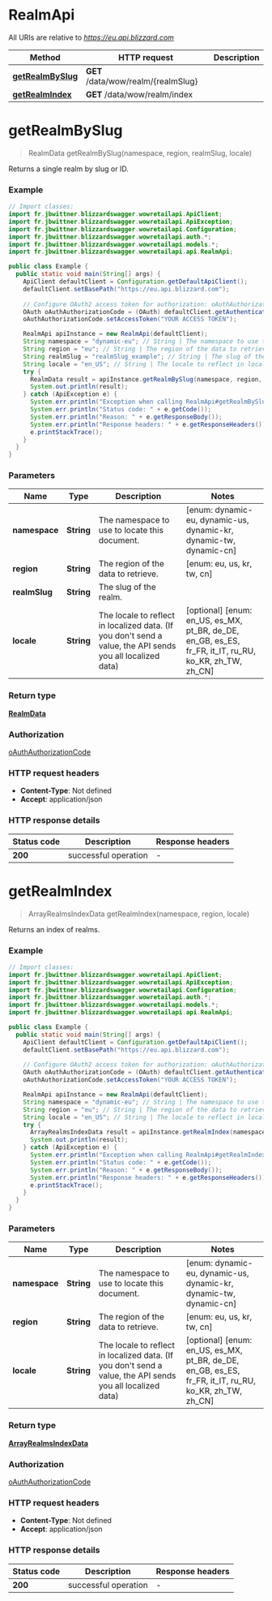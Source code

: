 # RealmApi

All URIs are relative to *https://eu.api.blizzard.com*

Method | HTTP request | Description
------------- | ------------- | -------------
[**getRealmBySlug**](RealmApi.md#getRealmBySlug) | **GET** /data/wow/realm/{realmSlug} | 
[**getRealmIndex**](RealmApi.md#getRealmIndex) | **GET** /data/wow/realm/index | 


<a name="getRealmBySlug"></a>
# **getRealmBySlug**
> RealmData getRealmBySlug(namespace, region, realmSlug, locale)



Returns a single realm by slug or ID.

### Example
```java
// Import classes:
import fr.jbwittner.blizzardswagger.wowretailapi.ApiClient;
import fr.jbwittner.blizzardswagger.wowretailapi.ApiException;
import fr.jbwittner.blizzardswagger.wowretailapi.Configuration;
import fr.jbwittner.blizzardswagger.wowretailapi.auth.*;
import fr.jbwittner.blizzardswagger.wowretailapi.models.*;
import fr.jbwittner.blizzardswagger.wowretailapi.api.RealmApi;

public class Example {
  public static void main(String[] args) {
    ApiClient defaultClient = Configuration.getDefaultApiClient();
    defaultClient.setBasePath("https://eu.api.blizzard.com");
    
    // Configure OAuth2 access token for authorization: oAuthAuthorizationCode
    OAuth oAuthAuthorizationCode = (OAuth) defaultClient.getAuthentication("oAuthAuthorizationCode");
    oAuthAuthorizationCode.setAccessToken("YOUR ACCESS TOKEN");

    RealmApi apiInstance = new RealmApi(defaultClient);
    String namespace = "dynamic-eu"; // String | The namespace to use to locate this document.
    String region = "eu"; // String | The region of the data to retrieve.
    String realmSlug = "realmSlug_example"; // String | The slug of the realm.
    String locale = "en_US"; // String | The locale to reflect in localized data. (If you don't send a value, the API sends you all localized data)
    try {
      RealmData result = apiInstance.getRealmBySlug(namespace, region, realmSlug, locale);
      System.out.println(result);
    } catch (ApiException e) {
      System.err.println("Exception when calling RealmApi#getRealmBySlug");
      System.err.println("Status code: " + e.getCode());
      System.err.println("Reason: " + e.getResponseBody());
      System.err.println("Response headers: " + e.getResponseHeaders());
      e.printStackTrace();
    }
  }
}
```

### Parameters

Name | Type | Description  | Notes
------------- | ------------- | ------------- | -------------
 **namespace** | **String**| The namespace to use to locate this document. | [enum: dynamic-eu, dynamic-us, dynamic-kr, dynamic-tw, dynamic-cn]
 **region** | **String**| The region of the data to retrieve. | [enum: eu, us, kr, tw, cn]
 **realmSlug** | **String**| The slug of the realm. |
 **locale** | **String**| The locale to reflect in localized data. (If you don&#39;t send a value, the API sends you all localized data) | [optional] [enum: en_US, es_MX, pt_BR, de_DE, en_GB, es_ES, fr_FR, it_IT, ru_RU, ko_KR, zh_TW, zh_CN]

### Return type

[**RealmData**](RealmData.md)

### Authorization

[oAuthAuthorizationCode](../README.md#oAuthAuthorizationCode)

### HTTP request headers

 - **Content-Type**: Not defined
 - **Accept**: application/json

### HTTP response details
| Status code | Description | Response headers |
|-------------|-------------|------------------|
**200** | successful operation |  -  |

<a name="getRealmIndex"></a>
# **getRealmIndex**
> ArrayRealmsIndexData getRealmIndex(namespace, region, locale)



Returns an index of realms.

### Example
```java
// Import classes:
import fr.jbwittner.blizzardswagger.wowretailapi.ApiClient;
import fr.jbwittner.blizzardswagger.wowretailapi.ApiException;
import fr.jbwittner.blizzardswagger.wowretailapi.Configuration;
import fr.jbwittner.blizzardswagger.wowretailapi.auth.*;
import fr.jbwittner.blizzardswagger.wowretailapi.models.*;
import fr.jbwittner.blizzardswagger.wowretailapi.api.RealmApi;

public class Example {
  public static void main(String[] args) {
    ApiClient defaultClient = Configuration.getDefaultApiClient();
    defaultClient.setBasePath("https://eu.api.blizzard.com");
    
    // Configure OAuth2 access token for authorization: oAuthAuthorizationCode
    OAuth oAuthAuthorizationCode = (OAuth) defaultClient.getAuthentication("oAuthAuthorizationCode");
    oAuthAuthorizationCode.setAccessToken("YOUR ACCESS TOKEN");

    RealmApi apiInstance = new RealmApi(defaultClient);
    String namespace = "dynamic-eu"; // String | The namespace to use to locate this document.
    String region = "eu"; // String | The region of the data to retrieve.
    String locale = "en_US"; // String | The locale to reflect in localized data. (If you don't send a value, the API sends you all localized data)
    try {
      ArrayRealmsIndexData result = apiInstance.getRealmIndex(namespace, region, locale);
      System.out.println(result);
    } catch (ApiException e) {
      System.err.println("Exception when calling RealmApi#getRealmIndex");
      System.err.println("Status code: " + e.getCode());
      System.err.println("Reason: " + e.getResponseBody());
      System.err.println("Response headers: " + e.getResponseHeaders());
      e.printStackTrace();
    }
  }
}
```

### Parameters

Name | Type | Description  | Notes
------------- | ------------- | ------------- | -------------
 **namespace** | **String**| The namespace to use to locate this document. | [enum: dynamic-eu, dynamic-us, dynamic-kr, dynamic-tw, dynamic-cn]
 **region** | **String**| The region of the data to retrieve. | [enum: eu, us, kr, tw, cn]
 **locale** | **String**| The locale to reflect in localized data. (If you don&#39;t send a value, the API sends you all localized data) | [optional] [enum: en_US, es_MX, pt_BR, de_DE, en_GB, es_ES, fr_FR, it_IT, ru_RU, ko_KR, zh_TW, zh_CN]

### Return type

[**ArrayRealmsIndexData**](ArrayRealmsIndexData.md)

### Authorization

[oAuthAuthorizationCode](../README.md#oAuthAuthorizationCode)

### HTTP request headers

 - **Content-Type**: Not defined
 - **Accept**: application/json

### HTTP response details
| Status code | Description | Response headers |
|-------------|-------------|------------------|
**200** | successful operation |  -  |

